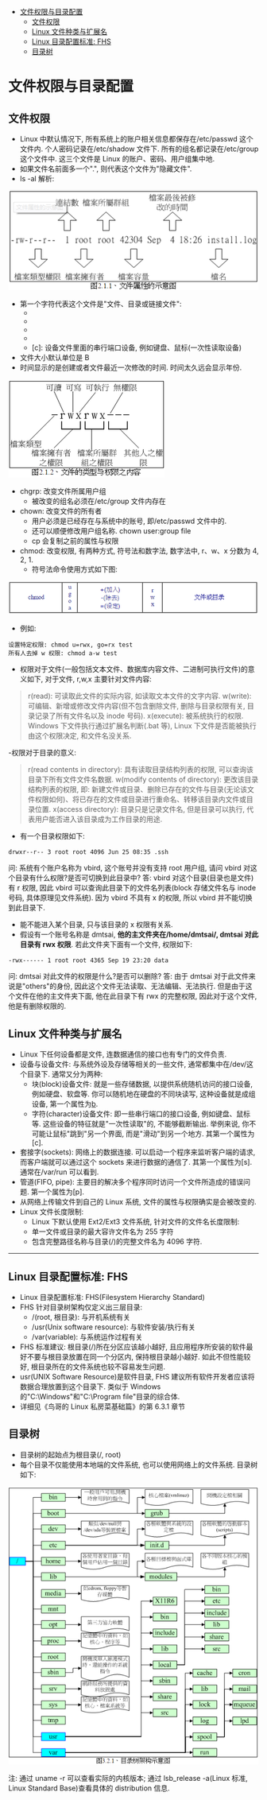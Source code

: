 
<!-- @import "[TOC]" {cmd="toc" depthFrom=1 depthTo=6 orderedList=false} -->

<!-- code_chunk_output -->

- [文件权限与目录配置](#文件权限与目录配置)
  - [文件权限](#文件权限)
  - [Linux 文件种类与扩展名](#linux-文件种类与扩展名)
  - [Linux 目录配置标准: FHS](#linux-目录配置标准-fhs)
  - [目录树](#目录树)

<!-- /code_chunk_output -->

# 文件权限与目录配置

## 文件权限

- Linux 中默认情况下, 所有系统上的账户相关信息都保存在/etc/passwd 这个文件内. 个人密码记录在/etc/shadow 文件下. 所有的组名都记录在/etc/group 这个文件中. 这三个文件是 Linux 的账户、密码、用户组集中地.
- 如果文件名前面多一个".", 则代表这个文件为"隐藏文件".
- ls -al 解析:

![image](images/fs11.png)

- 第一个字符代表这个文件是"文件、目录或链接文件":
  - [d]: 目录
  - [-]: 文件
  - [l]: 连接文件(linkfile)
  - [b]: 设备文件里面的可供存储的接口文件
  - [c]: 设备文件里面的串行端口设备, 例如键盘、鼠标(一次性读取设备)
- 文件大小默认单位是 B
- 时间显示的是创建或者文件最近一次修改的时间. 时间太久远会显示年份.

![image](images/fs12.png)

- chgrp: 改变文件所属用户组
  - 被改变的组名必须在/etc/group 文件内存在
- chown: 改变文件的所有者
  - 用户必须是已经存在与系统中的账号, 即/etc/passwd 文件中的.
  - 还可以顺便修改用户组名称. chown user:group file
  - cp 会复制之前的属性与权限
- chmod: 改变权限, 有两种方式, 符号法和数字法, 数字法中, r、w、x 分数为 4, 2, 1.
  - 符号法命令使用方式如下图:

![image](images/fs13.png)

- 例如:

```
设置特定权限: chmod u=rwx, go=rx test
所有人去掉 w 权限: chmod a-w test
```

- 权限对于文件(一般包括文本文件、数据库内容文件、二进制可执行文件)的意义如下, 对于文件, r,w,x 主要针对文件内容:

>r(read): 可读取此文件的实际内容, 如读取文本文件的文字内容.
w(write): 可编辑、新增或修改文件内容(但不包含删除文件, 删除与目录权限有关, 目录记录了所有文件名以及 inode 号码).
x(execute): 被系统执行的权限. Windows 下文件执行通过扩展名判断(.bat 等), Linux 下文件是否能被执行由这个权限决定, 和文件名没关系.

-权限对于目录的意义:

>r(read contents in directory): 具有读取目录结构列表的权限, 可以查询该目录下所有文件文件名数据.
w(modify contents of directory): 更改该目录结构列表的权限, 即: 新建文件或目录、删除已存在的文件与目录(无论该文件权限如何)、将已存在的文件或目录进行重命名、转移该目录内文件或目录位置.
x(access directory): 目录只是记录文件名, 但是目录可以执行, 代表用户能否进入该目录成为工作目录的用途.

- 有一个目录权限如下:

```
drwxr--r-- 3 root root 4096 Jun 25 08:35 .ssh
```

  问: 系统有个账户名称为 vbird, 这个账号并没有支持 root 用户组, 请问 vbird 对这个目录有什么权限?是否可切换到此目录中?
  答: vbird 对这个目录(目录也是文件)有 r 权限, 因此 vbird 可以查询此目录下的文件名列表(block 存储文件名与 inode 号码, 具体原理见文件系统). 因为 vbird 不具有 x 的权限, 所以 vbird 并不能切换到此目录下.
- 能不能进入某个目录, 只与该目录的 x 权限有关系.
- 假设有一个账号名称是 dmtsai, **他的主文件夹在/home/dmtsai/, dmtsai 对此目录有 rwx 权限**. 若此文件夹下面有一个文件, 权限如下:

```
-rwx------ 1 root root 4365 Sep 19 23:20 data
```

问: dmtsai 对此文件的权限是什么?是否可以删除?
答: 由于 dmtsai 对于此文件来说是"others"的身份, 因此这个文件无法读取、无法编辑、无法执行. 但是由于这个文件在他的主文件夹下面, 他在此目录下有 rwx 的完整权限, 因此对于这个文件, 他是有删除权限的.

## Linux 文件种类与扩展名

- Linux 下任何设备都是文件, 连数据通信的接口也有专门的文件负责.
- 设备与设备文件: 与系统外设及存储等相关的一些文件, 通常都集中在/dev/这个目录下. 通常又分为两种:
  - 块(block)设备文件: 就是一些存储数据, 以提供系统随机访问的接口设备, 例如硬盘、软盘等. 你可以随机地在硬盘的不同块读写, 这种设备就是成组设备, 第一个属性为[b].
  - 字符(character)设备文件: 即一些串行端口的接口设备, 例如键盘、鼠标等. 这些设备的特征就是"一次性读取"的, 不能够截断输出. 举例来说, 你不可能让鼠标"跳到"另一个界面, 而是"滑动"到另一个地方. 其第一个属性为[c].
- 套接字(sockets): 网络上的数据连接. 可以启动一个程序来监听客户端的请求, 而客户端就可以通过这个 sockets 来进行数据的通信了. 其第一个属性为[s]. 通常在/var/run 可以看到.
- 管道(FIFO, pipe): 主要目的解决多个程序同时访问一个文件所造成的错误问题. 第一个属性为[p].
- 从网络上传输文件到自己的 Linux 系统, 文件的属性与权限确实是会被改变的.
- Linux 文件长度限制:
  - Linux 下默认使用 Ext2/Ext3 文件系统, 针对文件的文件名长度限制:
  - 单一文件或目录的最大容许文件名为 255 字符
  - 包含完整路径名称与目录(/)的完整文件名为 4096 字符.

---

## Linux 目录配置标准: FHS

- Linux 目录配置标准: FHS(Filesystem Hierarchy Standard)
- FHS 针对目录树架构仅定义出三层目录:
  - /(root, 根目录): 与开机系统有关
  - /usr(Unix software resource): 与软件安装/执行有关
  - /var(variable): 与系统运作过程有关
- FHS 标准建议: 根目录(/)所在分区应该越小越好, 且应用程序所安装的软件最好不要与根目录放置在同一个分区内, 保持根目录越小越好. 如此不但性能较好, 根目录所在的文件系统也较不容易发生问题.
- usr(UNIX Software Resource)是软件目录, FHS 建议所有软件开发者应该将数据合理放置到这个目录下. 类似于 Windows 的"C:\Windows\"和"C:\Program file\"目录的综合体.
- 详细见《鸟哥的 Linux 私房菜基础篇》的第 6.3.1 章节

## 目录树

- 目录树的起始点为根目录(/,  root)
- 每个目录不仅能使用本地端的文件系统, 也可以使用网络上的文件系统. 目录树如下:

![目录树结构](images/fs14.PNG)

注: 通过 uname -r 可以查看实际的内核版本; 通过 lsb_release -a(Linux 标准, Linux Standard Base)查看具体的 distribution 信息.